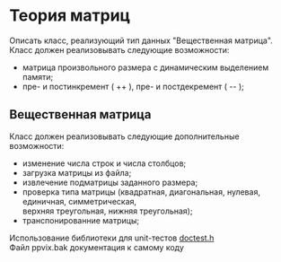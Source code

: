# Теория матриц

Описать класс, реализующий тип данных "Вещественная матрица".<br/> 
Класс должен реализовывать следующие возможности:

- матрица произвольного размера с динамическим выделением памяти;
- пре- и постинкремент ( ++ ), пре- и постдекремент ( -- );

## Вещественная матрица
 
Класс должен реализовывать следующие дополнительные возможности:

- изменение числа строк и числа столбцов;
- загрузка матрицы из файла;
- извлечение подматрицы заданного размера;
- проверка типа матрицы (квадратная, диагональная, нулевая, единичная, симметрическая,<br/> 
верхняя треугольная, нижняя треугольная);
- транспонированние матрицы;

Использование библиотеки для unit-тестов [doctest.h](https://github.com/onqtam/doctest/releases)<br/> 
Файл ppvix.bak документация к самому коду
